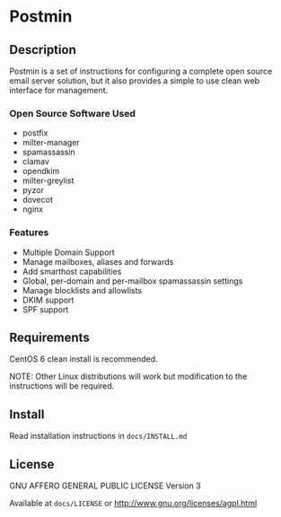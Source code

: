 Postmin
=======

Description
-----------

Postmin is a set of instructions for configuring a complete open source email
server solution, but it also provides a simple to use clean web interface for
management.

### Open Source Software Used ###

- postfix
- milter-manager
- spamassassin
- clamav
- opendkim
- milter-greylist
- pyzor
- dovecot
- nginx
 
### Features ###

- Multiple Domain Support
- Manage mailboxes, aliases and forwards
- Add smarthost capabilities
- Global, per-domain and per-mailbox spamassassin settings
- Manage blocklists and allowlists
- DKIM support
- SPF support

Requirements
------------

CentOS 6 clean install is recommended.

NOTE: Other Linux distributions will work but modification to the instructions
will be required.

Install
-------

Read installation instructions in `docs/INSTALL.md`

License
-------

GNU AFFERO GENERAL PUBLIC LICENSE Version 3

Available at `docs/LICENSE` or http://www.gnu.org/licenses/agpl.html


